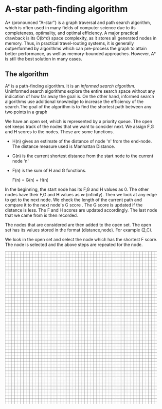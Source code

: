 # A-star path-finding algorithm

A* (pronounced "A-star") is a graph traversal and path search algorithm, which is often used in many fields of computer science due to its completeness, optimality, and optimal efficiency. A major practical drawback is its O(b^d) space complexity, as it stores all generated nodes in memory. Thus, in practical travel-routing systems, it is generally outperformed by algorithms which can pre-process the graph to attain better performance, as well as memory-bounded approaches. However, A* is still the best solution in many cases.

## The algorithm

A* is a path-finding algorithm. It is an *informed search algorithm*. Uninformed search algorithms explore the entire search space without any indication of how far away the goal is. On the other hand, informed search algorithms use additional knowledge to increase the efficiency of the search.The goal of the algorithm is to find the shortest path between any two points in a graph

We have an open set, which is represented by a priority queue. The open set keeps track of the nodes that we want to consider next. We assign F,G and H scores to the nodes. These are some functions.

- H(n) gives an estimate of the distance of node 'n' from the end-node. The distance measure used is Manhattan Distance.
- G(n) is the current shortest distance from the start node to the current node 'n'
- F(n) is the sum of H and G functions.
	
	F(n) = G(n) + H(n)

In the beginning, the start node has its F,G and H values as 0. The other nodes have their F,G and H values as ∞ (infinity). Then we look at any edge to get to the next node. We check the length of the current path and compare it to the next node's G score . The G score is updated if the distance is less. The F and H scores are updated accordingly. The last node that we came from is then recorded.

The nodes that are considered are then added to the open set. The open set has its values stored in the format (distance,node). For example (2,C).

We look in the open set and select the node which has the shortest F score. The node is selected and the above steps are repeated for the node.

<img src=demo.gif width=500 height=auto />
